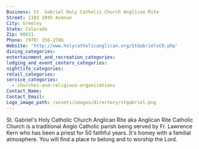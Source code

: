 ```yaml
---
Business: St. Gabriel Holy Catholic Church Anglican Rite
Street: 1103 10th Avenue
City: Greeley
State: Colorado
Zip: 80631
Phone: (970) 356-2786
Website: 'http://www.holycatholicanglican.org/StGabrielsCO.php'
dining_categories:
entertainment_and_recreation_categories:
lodging_and_event_centers_categories:
nightlife_categories:
retail_categories:
service_categories:
  - churches-and-religious-organizations
Contact_Name:
Contact_Email:
Logo_image_path: /assets/images/directory/stgabriel.png
---
```



St. Gabriel's Holy Catholic Church Anglican Rite aka Anglican Rite Catholic Church is a traditional Anglo Catholic parish being served by Fr. Lawrence Kern who has been a priest for 50 faithful years. It's homey with a familial atmosphere. You will find a place to belong and to worship the Lord.